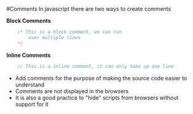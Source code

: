 #Comments 
In javascript there are two ways to create comments 

**Block Comments**

```javascript
	/* This is a block comment, we can run 
		over multiple lines 
	*/
```
**Inline Comments**

```javascript
	// This is a inline comment, it can only take up one line
```


* Add comments for the purpose of making the source code easier to understand* Comments are not displayed in the browsers* It is also a good practice to "hide" scripts from browsers without support for it